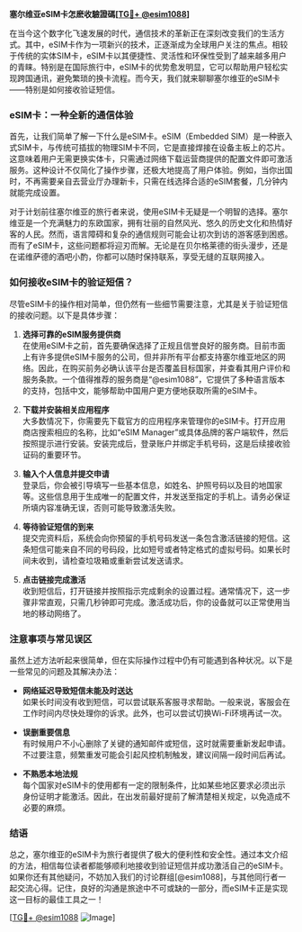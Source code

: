 **塞尔维亚eSIM卡怎麽收驗證碼[[TG💪+ @esim1088](https://t.me/s/esim1088)]**

在当今这个数字化飞速发展的时代，通信技术的革新正在深刻改变我们的生活方式。其中，eSIM卡作为一项新兴的技术，正逐渐成为全球用户关注的焦点。相较于传统的实体SIM卡，eSIM卡以其便捷性、灵活性和环保性受到了越来越多用户的青睐。特别是在国际旅行中，eSIM卡的优势愈发明显，它可以帮助用户轻松实现跨国通讯，避免繁琐的换卡流程。而今天，我们就来聊聊塞尔维亚的eSIM卡——特别是如何接收验证短信。

### eSIM卡：一种全新的通信体验

首先，让我们简单了解一下什么是eSIM卡。eSIM（Embedded SIM）是一种嵌入式SIM卡，与传统可插拔的物理SIM卡不同，它是直接焊接在设备主板上的芯片。这意味着用户无需更换实体卡，只需通过网络下载运营商提供的配置文件即可激活服务。这种设计不仅简化了操作步骤，还极大地提高了用户体验。例如，当你出国时，不再需要亲自去营业厅办理新卡，只需在线选择合适的eSIM套餐，几分钟内就能完成设置。

对于计划前往塞尔维亚的旅行者来说，使用eSIM卡无疑是一个明智的选择。塞尔维亚是一个充满魅力的东欧国家，拥有壮丽的自然风光、悠久的历史文化和热情好客的人民。然而，语言障碍和复杂的通信规则可能会让初次到访的游客感到困惑。而有了eSIM卡，这些问题都将迎刃而解。无论是在贝尔格莱德的街头漫步，还是在诺维萨德的酒吧小酌，你都可以随时保持联系，享受无缝的互联网接入。

### 如何接收eSIM卡的验证短信？

尽管eSIM卡的操作相对简单，但仍然有一些细节需要注意，尤其是关于验证短信的接收问题。以下是具体步骤：

1. **选择可靠的eSIM服务提供商**  
   在使用eSIM卡之前，首先要确保选择了正规且信誉良好的服务商。目前市面上有许多提供eSIM卡服务的公司，但并非所有平台都支持塞尔维亚地区的网络。因此，在购买前务必确认该平台是否覆盖目标国家，并查看其用户评价和服务条款。一个值得推荐的服务商是“@esim1088”，它提供了多种语言版本的支持，包括中文，能够帮助中国用户更方便地获取所需的eSIM卡。

2. **下载并安装相关应用程序**  
   大多数情况下，你需要先下载官方的应用程序来管理你的eSIM卡。打开应用商店搜索相应的名称，比如“eSIM Manager”或具体品牌的客户端软件，然后按照提示进行安装。安装完成后，登录账户并绑定手机号码，这是后续接收验证码的重要环节。

3. **输入个人信息并提交申请**  
   登录后，你会被引导填写一些基本信息，如姓名、护照号码以及目的地国家等。这些信息用于生成唯一的配置文件，并发送至指定的手机上。请务必保证所填内容准确无误，否则可能导致激活失败。

4. **等待验证短信的到来**  
   提交完资料后，系统会向你预留的手机号码发送一条包含激活链接的短信。这条短信可能来自不同的号码段，比如短号或者特定格式的虚拟号码。如果长时间未收到，请检查垃圾箱或重新尝试发送请求。

5. **点击链接完成激活**  
   收到短信后，打开链接并按照指示完成剩余的设置过程。通常情况下，这一步骤非常直观，只需几秒钟即可完成。激活成功后，你的设备就可以正常使用当地的移动网络了。

### 注意事项与常见误区

虽然上述方法听起来很简单，但在实际操作过程中仍有可能遇到各种状况。以下是一些常见的问题及其解决办法：

- **网络延迟导致短信未能及时送达**  
  如果长时间没有收到短信，可以尝试联系客服寻求帮助。一般来说，客服会在工作时间内尽快处理你的诉求。此外，也可以尝试切换Wi-Fi环境再试一次。

- **误删重要信息**  
  有时候用户不小心删除了关键的通知邮件或短信，这时就需要重新发起申请。不过要注意，频繁重发可能会引起风控机制触发，建议间隔一段时间后再试。

- **不熟悉本地法规**  
  每个国家对eSIM卡的使用都有一定的限制条件，比如某些地区要求必须出示身份证明才能激活。因此，在出发前最好提前了解清楚相关规定，以免造成不必要的麻烦。

### 结语

总之，塞尔维亚的eSIM卡为旅行者提供了极大的便利性和安全性。通过本文介绍的方法，相信每位读者都能够顺利地接收到验证短信并成功激活自己的eSIM卡。如果你还有其他疑问，不妨加入我们的讨论群组[@esim1088]，与其他同行者一起交流心得。记住，良好的沟通是旅途中不可或缺的一部分，而eSIM卡正是实现这一目标的最佳工具之一！

[[TG💪+ @esim1088](https://t.me/s/esim1088) ![Image](https://i.postimg.cc/4NQfJmqS/Snipaste-2025-05-13-00-14-12.png)]